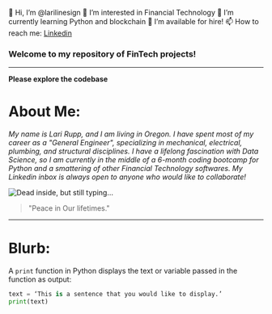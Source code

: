 👋 Hi, I’m @larilinesign
👀 I’m interested in Financial Technology
🌱 I’m currently learning Python and blockchain
💞️ I’m available for hire!
📫 How to reach me: [Linkedin](https://www.linkedin.com/in/lari-rupp-5baa49153/)

### Welcome to my repository of FinTech projects!
---
**Please explore the codebase**

# About Me:
*My name is Lari Rupp, and I am living in Oregon. I have spent most of my career as a "General Engineer", specializing in mechanical, electrical,  plumbing, and structural disciplines. I have a lifelong fascination with Data Science, so I am currently in the middle of a 6-month coding bootcamp for Python and a smattering of other Financial Technology softwares. My Linkedin inbox is always open to anyone who would like to collaborate!*

![Dead inside, but still typing...](https://scontent-sea1-1.xx.fbcdn.net/v/t39.30808-6/271837455_7522285717796749_2973224040537181180_n.jpg?_nc_cat=101&ccb=1-5&_nc_sid=09cbfe&_nc_ohc=c0ishYm5DfgAX8_BO2y&tn=11yzkT0fcMSzLd8Q&_nc_ht=scontent-sea1-1.xx&oh=00_AT-1wbf7C5o7nApsa6dZx_K8kAhY4kb4E0a5dPchaXC4KQ&oe=61E42257)

> "Peace in Our lifetimes."

---

# Blurb:
A `print` function in Python displays the text or variable passed in the function as output:

```python
text = ‘This is a sentence that you would like to display.’
print(text)
```




<!---
larilinesign/larilinesign is a ✨ special ✨ repository because its `README.md` (this file) appears on your GitHub profile.
You can click the Preview link to take a look at your changes.
--->
